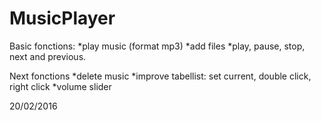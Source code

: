 # MusicPlayer

Basic fonctions:
*play music (format mp3)
*add files
*play, pause, stop, next and previous.

Next fonctions
*delete music
*improve tabellist: set current, double click, right click
*volume slider

20/02/2016

